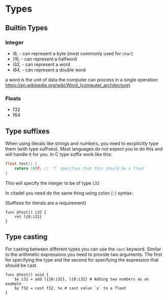 # Types

## Builtin Types

### Integer

- i8, - can represent a byte (most commonly used for `char`)
- i16, - can represent a halfword
- i32, - can represent a word
- i64, - can represent a double word

a word is the unit of data the computer can process in a single operation <https://en.wikipedia.org/wiki/Word_(computer_architecture)>

### Floats

- f32
- f64

## Type suffixes

When using literals like strings and numbers, you need to excplicitly type them (with type suffixes). Most languages do not expect you to do this and will handle it for you. In C type suffix work like this:

```c
float test() {
    return 100f; // `f` specifies that this should be a float
}
```

This will specify the integer to be of type `i32`

In citadel you need do the same thing using colon (`:`) syntax:

(Suffixes for literals are a requirement)

```chir
func @test() i32 {
    ret l{0:i32}
}
```

## Type casting

For casting between different types you can use the `cast` keyword. Similar to the arithmetic expressions you need to provide two arguments. The first for specifying the type and the second for specifying the expression that should be cast.

```chir
func @test() void {
    $x i32 = add l{10:i32}, l{0:i32} # Adding two numbers as an example
    $y f32 = cast f32, %x # cast value `x` to a float
}
```
